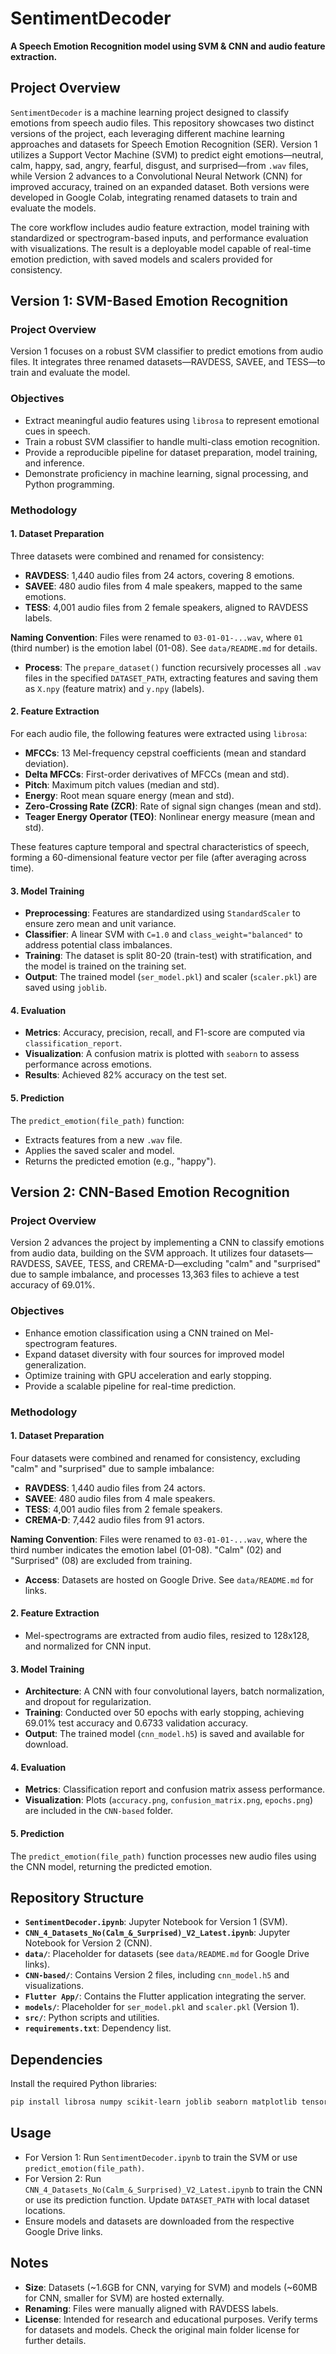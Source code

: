 # SentimentDecoder
**A Speech Emotion Recognition model using SVM & CNN and audio feature extraction.**

## Project Overview
`SentimentDecoder` is a machine learning project designed to classify emotions from speech audio files. This repository showcases two distinct versions of the project, each leveraging different machine learning approaches and datasets for Speech Emotion Recognition (SER). Version 1 utilizes a Support Vector Machine (SVM) to predict eight emotions—neutral, calm, happy, sad, angry, fearful, disgust, and surprised—from `.wav` files, while Version 2 advances to a Convolutional Neural Network (CNN) for improved accuracy, trained on an expanded dataset. Both versions were developed in Google Colab, integrating renamed datasets to train and evaluate the models.

The core workflow includes audio feature extraction, model training with standardized or spectrogram-based inputs, and performance evaluation with visualizations. The result is a deployable model capable of real-time emotion prediction, with saved models and scalers provided for consistency.

## Version 1: SVM-Based Emotion Recognition
### Project Overview
Version 1 focuses on a robust SVM classifier to predict emotions from audio files. It integrates three renamed datasets—RAVDESS, SAVEE, and TESS—to train and evaluate the model.

### Objectives
- Extract meaningful audio features using `librosa` to represent emotional cues in speech.
- Train a robust SVM classifier to handle multi-class emotion recognition.
- Provide a reproducible pipeline for dataset preparation, model training, and inference.
- Demonstrate proficiency in machine learning, signal processing, and Python programming.

### Methodology
#### 1. Dataset Preparation
Three datasets were combined and renamed for consistency:
- **RAVDESS**: 1,440 audio files from 24 actors, covering 8 emotions.
- **SAVEE**: 480 audio files from 4 male speakers, mapped to the same emotions.
- **TESS**: 4,001 audio files from 2 female speakers, aligned to RAVDESS labels.

**Naming Convention**: Files were renamed to `03-01-01-...wav`, where `01` (third number) is the emotion label (01-08). See `data/README.md` for details.

- **Process**: The `prepare_dataset()` function recursively processes all `.wav` files in the specified `DATASET_PATH`, extracting features and saving them as `X.npy` (feature matrix) and `y.npy` (labels).

#### 2. Feature Extraction
For each audio file, the following features were extracted using `librosa`:
- **MFCCs**: 13 Mel-frequency cepstral coefficients (mean and standard deviation).
- **Delta MFCCs**: First-order derivatives of MFCCs (mean and std).
- **Pitch**: Maximum pitch values (median and std).
- **Energy**: Root mean square energy (mean and std).
- **Zero-Crossing Rate (ZCR)**: Rate of signal sign changes (mean and std).
- **Teager Energy Operator (TEO)**: Nonlinear energy measure (mean and std).

These features capture temporal and spectral characteristics of speech, forming a 60-dimensional feature vector per file (after averaging across time).

#### 3. Model Training
- **Preprocessing**: Features are standardized using `StandardScaler` to ensure zero mean and unit variance.
- **Classifier**: A linear SVM with `C=1.0` and `class_weight="balanced"` to address potential class imbalances.
- **Training**: The dataset is split 80-20 (train-test) with stratification, and the model is trained on the training set.
- **Output**: The trained model (`ser_model.pkl`) and scaler (`scaler.pkl`) are saved using `joblib`.

#### 4. Evaluation
- **Metrics**: Accuracy, precision, recall, and F1-score are computed via `classification_report`.
- **Visualization**: A confusion matrix is plotted with `seaborn` to assess performance across emotions.
- **Results**: Achieved 82% accuracy on the test set.

#### 5. Prediction
The `predict_emotion(file_path)` function:
- Extracts features from a new `.wav` file.
- Applies the saved scaler and model.
- Returns the predicted emotion (e.g., "happy").

## Version 2: CNN-Based Emotion Recognition
### Project Overview
Version 2 advances the project by implementing a CNN to classify emotions from audio data, building on the SVM approach. It utilizes four datasets—RAVDESS, SAVEE, TESS, and CREMA-D—excluding "calm" and "surprised" due to sample imbalance, and processes 13,363 files to achieve a test accuracy of 69.01%.

### Objectives
- Enhance emotion classification using a CNN trained on Mel-spectrogram features.
- Expand dataset diversity with four sources for improved model generalization.
- Optimize training with GPU acceleration and early stopping.
- Provide a scalable pipeline for real-time prediction.

### Methodology
#### 1. Dataset Preparation
Four datasets were combined and renamed for consistency, excluding "calm" and "surprised" due to sample imbalance:
- **RAVDESS**: 1,440 audio files from 24 actors.
- **SAVEE**: 480 audio files from 4 male speakers.
- **TESS**: 4,001 audio files from 2 female speakers.
- **CREMA-D**: 7,442 audio files from 91 actors.

**Naming Convention**: Files were renamed to `03-01-01-...wav`, where the third number indicates the emotion label (01-08). "Calm" (02) and "Surprised" (08) are excluded from training.

- **Access**: Datasets are hosted on Google Drive. See `data/README.md` for links.

#### 2. Feature Extraction
- Mel-spectrograms are extracted from audio files, resized to 128x128, and normalized for CNN input.

#### 3. Model Training
- **Architecture**: A CNN with four convolutional layers, batch normalization, and dropout for regularization.
- **Training**: Conducted over 50 epochs with early stopping, achieving 69.01% test accuracy and 0.6733 validation accuracy.
- **Output**: The trained model (`cnn_model.h5`) is saved and available for download.

#### 4. Evaluation
- **Metrics**: Classification report and confusion matrix assess performance.
- **Visualization**: Plots (`accuracy.png`, `confusion_matrix.png`, `epochs.png`) are included in the `CNN-based` folder.

#### 5. Prediction
The `predict_emotion(file_path)` function processes new audio files using the CNN model, returning the predicted emotion.

## Repository Structure
- **`SentimentDecoder.ipynb`**: Jupyter Notebook for Version 1 (SVM).
- **`CNN_4_Datasets_No(Calm_&_Surprised)_V2_Latest.ipynb`**: Jupyter Notebook for Version 2 (CNN).
- **`data/`**: Placeholder for datasets (see `data/README.md` for Google Drive links).
- **`CNN-based/`**: Contains Version 2 files, including `cnn_model.h5` and visualizations.
- **`Flutter App/`**: Contains the Flutter application integrating the server.
- **`models/`**: Placeholder for `ser_model.pkl` and `scaler.pkl` (Version 1).
- **`src/`**: Python scripts and utilities.
- **`requirements.txt`**: Dependency list.

## Dependencies
Install the required Python libraries:
```bash
pip install librosa numpy scikit-learn joblib seaborn matplotlib tensorflow
```

## Usage
- For Version 1: Run `SentimentDecoder.ipynb` to train the SVM or use `predict_emotion(file_path)`.
- For Version 2: Run `CNN_4_Datasets_No(Calm_&_Surprised)_V2_Latest.ipynb` to train the CNN or use its prediction function. Update `DATASET_PATH` with local dataset locations.
- Ensure models and datasets are downloaded from the respective Google Drive links.

## Notes
- **Size**: Datasets (~1.6GB for CNN, varying for SVM) and models (~60MB for CNN, smaller for SVM) are hosted externally.
- **Renaming**: Files were manually aligned with RAVDESS labels.
- **License**: Intended for research and educational purposes. Verify terms for datasets and models. Check the original main folder license for further details.
